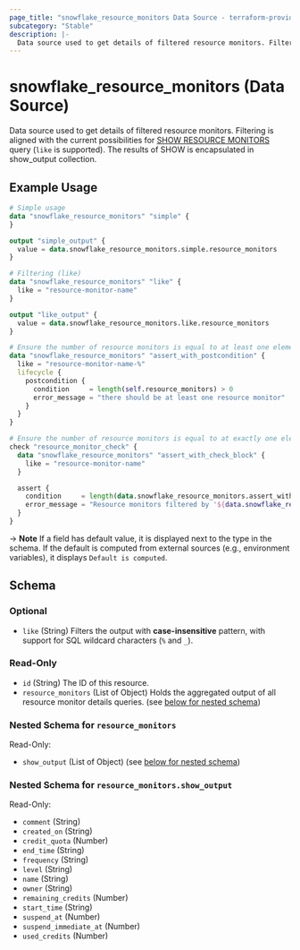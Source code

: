 ```yaml
---
page_title: "snowflake_resource_monitors Data Source - terraform-provider-snowflake"
subcategory: "Stable"
description: |-
  Data source used to get details of filtered resource monitors. Filtering is aligned with the current possibilities for SHOW RESOURCE MONITORS https://docs.snowflake.com/en/sql-reference/sql/show-resource-monitors query (like is supported). The results of SHOW is encapsulated in show_output collection.
---
```


# snowflake_resource_monitors (Data Source)

Data source used to get details of filtered resource monitors. Filtering is aligned with the current possibilities for [SHOW RESOURCE MONITORS](https://docs.snowflake.com/en/sql-reference/sql/show-resource-monitors) query (`like` is supported). The results of SHOW is encapsulated in show_output collection.

## Example Usage

```terraform
# Simple usage
data "snowflake_resource_monitors" "simple" {
}

output "simple_output" {
  value = data.snowflake_resource_monitors.simple.resource_monitors
}

# Filtering (like)
data "snowflake_resource_monitors" "like" {
  like = "resource-monitor-name"
}

output "like_output" {
  value = data.snowflake_resource_monitors.like.resource_monitors
}

# Ensure the number of resource monitors is equal to at least one element (with the use of postcondition)
data "snowflake_resource_monitors" "assert_with_postcondition" {
  like = "resource-monitor-name-%"
  lifecycle {
    postcondition {
      condition     = length(self.resource_monitors) > 0
      error_message = "there should be at least one resource monitor"
    }
  }
}

# Ensure the number of resource monitors is equal to at exactly one element (with the use of check block)
check "resource_monitor_check" {
  data "snowflake_resource_monitors" "assert_with_check_block" {
    like = "resource-monitor-name"
  }

  assert {
    condition     = length(data.snowflake_resource_monitors.assert_with_check_block.resource_monitors) == 1
    error_message = "Resource monitors filtered by '${data.snowflake_resource_monitors.assert_with_check_block.like}' returned ${length(data.snowflake_resource_monitors.assert_with_check_block.resource_monitors)} resource monitors where one was expected"
  }
}
```

-> **Note** If a field has default value, it is displayed next to the type in the schema. If the default is computed from external sources (e.g., environment variables), it displays `Default is computed`.

<!-- schema generated by tfplugindocs -->
## Schema

### Optional

- `like` (String) Filters the output with **case-insensitive** pattern, with support for SQL wildcard characters (`%` and `_`).

### Read-Only

- `id` (String) The ID of this resource.
- `resource_monitors` (List of Object) Holds the aggregated output of all resource monitor details queries. (see [below for nested schema](#nestedatt--resource_monitors))

<a id="nestedatt--resource_monitors"></a>
### Nested Schema for `resource_monitors`

Read-Only:

- `show_output` (List of Object) (see [below for nested schema](#nestedobjatt--resource_monitors--show_output))

<a id="nestedobjatt--resource_monitors--show_output"></a>
### Nested Schema for `resource_monitors.show_output`

Read-Only:

- `comment` (String)
- `created_on` (String)
- `credit_quota` (Number)
- `end_time` (String)
- `frequency` (String)
- `level` (String)
- `name` (String)
- `owner` (String)
- `remaining_credits` (Number)
- `start_time` (String)
- `suspend_at` (Number)
- `suspend_immediate_at` (Number)
- `used_credits` (Number)
